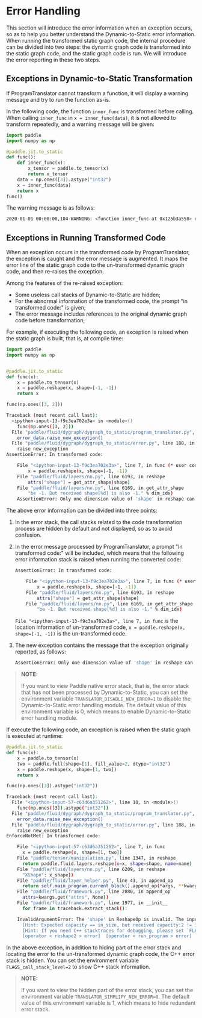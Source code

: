 # Error Handling

This section will introduce the error information when an exception occurs, so as to help you better understand the Dynamic-to-Static error information.
When running the transformed static graph code, the internal procedure can be divided into two steps: the dynamic graph code is transformed into the static graph code, and the static graph code is run. We will introduce the error reporting in these two steps.

## Exceptions in Dynamic-to-Static Transformation

If ProgramTranslator cannot transform a function, it will display a warning message and try to run the function as-is.

In the following code, the function `inner_func` is transformed before calling. When calling `inner_func` in `x = inner_func(data)`, it is not allowed to transform repeatedly, and a warning message will be given:

```python
import paddle
import numpy as np

@paddle.jit.to_static
def func():
    def inner_func(x):
        x_tensor = paddle.to_tensor(x)
        return x_tensor
    data = np.ones([3]).astype("int32")
    x = inner_func(data)
    return x
func()
```

The warning message is as follows:
```bash
2020-01-01 00:00:00,104-WARNING: <function inner_func at 0x125b3a550> doesn't have to be transformed to static function because it has been transformed before, it will be run as-is.
```
## Exceptions in Running Transformed Code

When an exception occurs in the transformed code by ProgramTranslator, the exception is caught and the error message is augmented. It maps the error line of the static graph code to the un-transformed dynamic graph code, and then re-raises the exception.

Among the features of the re-raised exception:

- Some useless call stacks of Dynamic-to-Static are hidden;
- For the abnormal information of the transformed code, the prompt "in transformed code:" is given;
- The error message includes references to the original dynamic graph code before transformation;

For example, if executing the following code, an exception is raised when the static graph is built, that is, at compile time:

```python
import paddle
import numpy as np


@paddle.jit.to_static
def func(x):
    x = paddle.to_tensor(x)
    x = paddle.reshape(x, shape=[-1, -1])
    return x

func(np.ones([3, 2]))
```

```bash
Traceback (most recent call last):
  <ipython-input-13-f9c3ea702e3a> in <module>()
    func(np.ones([3, 2]))
  File "paddle/fluid/dygraph/dygraph_to_static/program_translator.py", line 352, in __call__
    error_data.raise_new_exception()
  File "paddle/fluid/dygraph/dygraph_to_static/error.py", line 188, in raise_new_exception
    raise new_exception
AssertionError: In transformed code:

    File "<ipython-input-13-f9c3ea702e3a>", line 7, in func (* user code *)
        x = paddle.reshape(x, shape=[-1, -1])
    File "paddle/fluid/layers/nn.py", line 6193, in reshape
        attrs["shape"] = get_attr_shape(shape)
    File "paddle/fluid/layers/nn.py", line 6169, in get_attr_shape
        "be -1. But received shape[%d] is also -1." % dim_idx)
    AssertionError: Only one dimension value of 'shape' in reshape can be -1. But received shape[1] is also -1.
```

The above error information can be divided into three points:

1. In the error stack, the call stacks related to the code transformation process are hidden by default and not displayed, so as to avoid confusion.

2. In the error message processed by ProgramTranslator, a prompt "In transformed code:" will be included, which means that the following error information stack is raised when running the converted code:

    ```bash
    AssertionError: In transformed code:

        File "<ipython-input-13-f9c3ea702e3a>", line 7, in func (* user code *)
            x = paddle.reshape(x, shape=[-1, -1])
        File "paddle/fluid/layers/nn.py", line 6193, in reshape
            attrs["shape"] = get_attr_shape(shape)
        File "paddle/fluid/layers/nn.py", line 6169, in get_attr_shape
            "be -1. But received shape[%d] is also -1." % dim_idx)
    ```
    `File "<ipython-input-13-f9c3ea702e3a>", line 7, in func` is the location information of un-transformed code, `x = paddle.reshape(x, shape=[-1, -1])` is the un-transformed code.

3. The new exception contains the message that the exception originally reported, as follows:  
    ```bash
    AssertionError: Only one dimension value of 'shape' in reshape can be -1. But received shape[1] is also -1.
    ```  

> **NOTE:**
>
> If you want to view Paddle native error stack, that is, the error stack that has not been processed by Dynamic-to-Static, you can set the environment variable ``TRANSLATOR_DISABLE_NEW_ERROR=1`` to disable the Dynamic-to-Static error handling module. The default value of this environment variable is 0, which means to enable Dynamic-to-Static error handling module.

If execute the following code, an exception is raised when the static graph is executed at runtime:

```Python
@paddle.jit.to_static
def func(x):
    x = paddle.to_tensor(x)
    two = paddle.full(shape=[1], fill_value=2, dtype="int32")
    x = paddle.reshape(x, shape=[1, two])
    return x

func(np.ones([3]).astype("int32"))
```

```bash
Traceback (most recent call last):
  File "<ipython-input-57-c63d6a351262>", line 10, in <module>()
    func(np.ones([3]).astype("int32"))
  File "paddle/fluid/dygraph/dygraph_to_static/program_translator.py", line 352, in __call__
    error_data.raise_new_exception()
  File "paddle/fluid/dygraph/dygraph_to_static/error.py", line 188, in raise_new_exception  
    raise new_exception
EnforceNotMet: In transformed code:

    File "<ipython-input-57-c63d6a351262>", line 7, in func
      x = paddle.reshape(x, shape=[1, two])
    File "paddle/tensor/manipulation.py", line 1347, in reshape
      return paddle.fluid.layers.reshape(x=x, shape=shape, name=name)
    File "paddle/fluid/layers/nn.py", line 6209, in reshape
      "XShape": x_shape})
    File "paddle/fluid/layer_helper.py", line 43, in append_op
      return self.main_program.current_block().append_op(*args, **kwargs)
    File "paddle/fluid/framework.py", line 2880, in append_op
      attrs=kwargs.get("attrs", None))
    File "paddle/fluid/framework.py", line 1977, in __init__
      for frame in traceback.extract_stack():

    InvalidArgumentError: The 'shape' in ReshapeOp is invalid. The input tensor X'size must be equal to the capacity of 'shape'. But received X's shape = [3], X's size = 3, 'shape' is [1, 2], the capacity of 'shape' is 2.
      [Hint: Expected capacity == in_size, but received capacity:2 != in_size:3.] (at /home/teamcity/work/ef54dc8a5b211854/paddle/fluid/operators/reshape_op.cc:222)
      [Hint: If you need C++ stacktraces for debugging, please set `FLAGS_call_stack_level=2`.]
      [operator < reshape2 > error]  [operator < run_program > error]
```

In the above exception, in addition to hiding part of the error stack and locating the error to the un-transformed dynamic graph code, the C++ error stack is hidden. You can set the environment variable `FLAGS_call_stack_level=2` to show C++ stack information.

> **NOTE:**
>
> If you want to view the hidden part of the error stack, you can set the environment variable ``TRANSLATOR_SIMPLIFY_NEW_ERROR=0``. The default value of this environment variable is 1, which means to hide redundant error stack.
